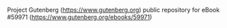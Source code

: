 Project Gutenberg (https://www.gutenberg.org) public repository for
eBook #59971 (https://www.gutenberg.org/ebooks/59971)
